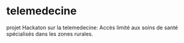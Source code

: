 # telemedecine
projet Hackaton sur la telemedecine: Accès limité aux soins de santé spécialisés dans les zones rurales.
